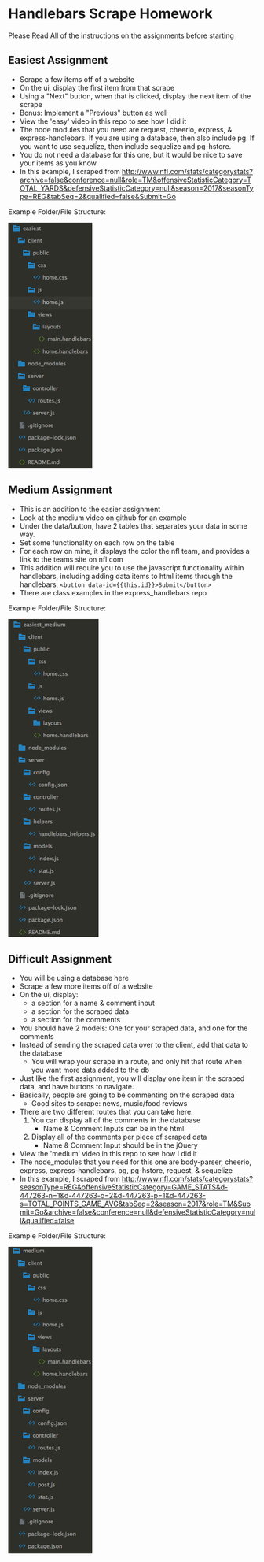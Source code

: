 # Handlebars Scrape Homework

<p>Please Read All of the instructions on the assignments before starting</p>

<h2>Easiest Assignment</h2>

* Scrape a few items off of a website
* On the ui, display the first item from that scrape
* Using a "Next" button, when that is clicked, display the next item of the scrape
* Bonus: Implement a "Previous" button as well
* View the 'easy' video in this repo to see how I did it
* The node modules that you need are request, cheerio, express, & express-handlebars. If you are using a database, then also include pg. If you want to use sequelize, then include sequelize and pg-hstore.
* You do not need a database for this one, but it would be nice to save your items as you know.
* In this example, I scraped from http://www.nfl.com/stats/categorystats?archive=false&conference=null&role=TM&offensiveStatisticCategory=TOTAL_YARDS&defensiveStatisticCategory=null&season=2017&seasonType=REG&tabSeq=2&qualified=false&Submit=Go

Example Folder/File Structure:

![easiest](./github_images/easiest_architecture.png?raw=true "Easiest")

<h2>Medium Assignment</h2>

* This is an addition to the easier assignment
* Look at the medium video on github for an example
* Under the data/button, have 2 tables that separates your data in some way.
* Set some functionality on each row on the table
* For each row on mine, it displays the color the nfl team, and provides a link to the teams site on nfl.com
* This addition will require you to use the javascript functionality within handlebars, including adding data items to html items through the handlebars, ```<button data-id={{this.id}}>Submit</button>```
* There are class examples in the express_handlebars repo

Example Folder/File Structure:

![medium](./github_images/medium_ex_architecture.png?raw=true "Medium")

<h2>Difficult Assignment</h2>

* You will be using a database here
* Scrape a few more items off of a website
* On the ui, display: 
	* a section for a name & comment input
	* a section for the scraped data
	* a section for the comments
* You should have 2 models: One for your scraped data, and one for the comments
* Instead of sending the scraped data over to the client, add that data to the database
	* You will wrap your scrape in a route, and only hit that route when you want more data added to the db
* Just like the first assignment, you will display one item in the scraped data, and have buttons to navigate.
* Basically, people are going to be commenting on the scraped data
	* Good sites to scrape: news, music/food reviews
* There are two different routes that you can take here:
	1. You can display all of the comments in the database
		* Name & Comment Inputs can be in the html
	2. Display all of the comments per piece of scraped data
		* Name & Comment Input should be in the jQuery
* View the 'medium' video in this repo to see how I did it
* The node_modules that you need for this one are body-parser, cheerio, express, express-handlebars, pg, pg-hstore, request, & sequelize
* In this example, I scraped from http://www.nfl.com/stats/categorystats?seasonType=REG&offensiveStatisticCategory=GAME_STATS&d-447263-n=1&d-447263-o=2&d-447263-p=1&d-447263-s=TOTAL_POINTS_GAME_AVG&tabSeq=2&season=2017&role=TM&Submit=Go&archive=false&conference=null&defensiveStatisticCategory=null&qualified=false

Example Folder/File Structure:

![difficult](./github_images/difficult_architecture.png?raw=true "Difficult")